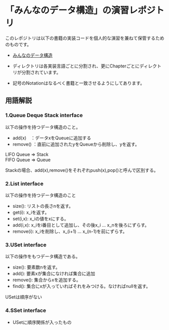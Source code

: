 # 「みんなのデータ構造」の演習レポジトリ

このレポジトリは以下の書籍の実装コードを個人的な演習を兼ねて保管するためのものです。　
- [みんなのデータ構造](https://www.lambdanote.com/collections/frontpage/products/opendatastructures) 

- ディレクトリは各実装言語ごとに分割され、更にChapterごとにディレクトリが分割されています。
- 記号のNotationはなるべく書籍と一致させるようにしてあります。

## 用語解説

### 1.Queue Deque Stack interface
以下の操作を持つデータ構造のこと。
- add(x)　：データxをQueueに追加する
- remove() ：直前に追加されたyをQueueから削除し、yを返す。

LIFO Queue => Stack  
FIFO Queue => Queue

Stackの場合、add(x),remove()をそれぞれpush(x),pop()と呼んで区別する。

### 2.List interface

以下の操作を持つデータ構造のこと

- size(): リストの長さnを返す。
- get(i): x_iを返す。
- set(i,x): x_iの値をxにする。
- add(i,x): x_iをi番目として追加し、その後x_i ... x_nを後ろにずらす。
- remove(i): x_iを削除し、x_(i+1) ... x_(n-1)を前にずらす。

### 3.USet interface
以下の操作をもつデータ構造である。

- size(): 要素数nを返す。
- add(): 要素xが集合になければ集合に追加
- remove(): 集合からxを追加する。
- find(): 集合にxが入っていればそれをみつける。なければnullを返す。

USetは順序がない

### 4.SSet interface

- USetに順序関係が入ったもの


